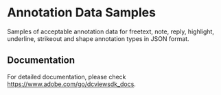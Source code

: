 # Annotation Data Samples

Samples of acceptable annotation data for freetext, note, reply, highlight, underline, strikeout and shape annotation types in JSON format. 

## Documentation

For detailed documentation, please check https://www.adobe.com/go/dcviewsdk_docs.
